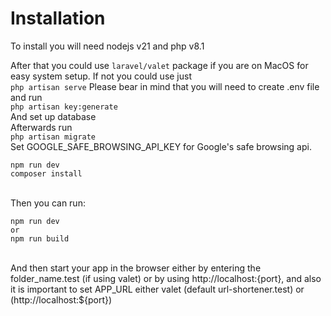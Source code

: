 # Installation
To install you will need nodejs v21 and php v8.1

After that you could use ```laravel/valet``` package if you are on MacOS for easy system setup. If not you could use just <br>
```php artisan serve```
Please bear in mind that you will need to create .env file and run <br>
``` php artisan key:generate ``` <br>
And set up database
<br>
Afterwards run <br>
``` php artisan migrate ```
<br>
Set GOOGLE_SAFE_BROWSING_API_KEY for Google's safe browsing api.
```
npm run dev
composer install
```
<br>
Then you can run:<br>

```
npm run dev 
or
npm run build
```

<br>
And then start your app in the browser either by entering the folder_name.test (if using valet) or by using 
http://localhost:{port}, and also it is important to set APP_URL either valet (default url-shortener.test) or (http://localhost:${port})

